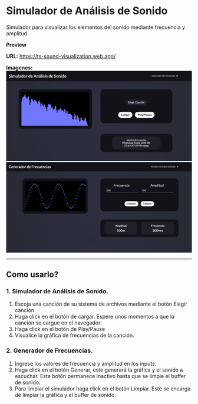 # Simulador de Análisis de Sonido

Simulador para visualizar los elementos del sonido mediante frecuencia y amplitud.

**Preview**

**URL:** https://ts-sound-visualization.web.app/

**Imagenes:**
<img src="./design/simulador.png">
<img src="./design/Frecuencia.png">

****

## Como usarlo?
### 1. Simulador de Análisis de Sonido.
1. Escoja una canción de su sistema de archivos mediante el botón Elegir canción
2. Haga click en el botón de cargar. Espere unos momentos a que la canción se cargue en el navegador.
3. Haga click en el botón de Play/Pause
4. Visualice la gráfica de frecuencias de la canción.
### 2. Generador de Frecuencias.
1. Ingrese los valores de frecuencia y amplitud en los inputs.
2. Haga click en el botón Generar, este generará la gráfica y el sonido a escuchar. Este botón permanece inactivo hasta que se limpie el buffer de sonido.
3. Para limpiar el simulador haga click en el botón Limpiar. Este se encarga de limpiar la gráfica y el buffer de sonido.